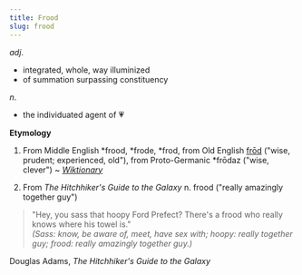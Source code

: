 ```yaml
---
title: Frood
slug: frood
---
```


*adj*.

* integrated, whole, way illuminized
* of summation surpassing constituency

*n*.

* the individuated agent of 💗

**Etymology**

1. From Middle English *frood, *frode, *frod, from Old English [frōd](http://en.wiktionary.org/wiki/frod#Old_English) ("wise, prudent; experienced, old"),  from Proto-Germanic *frōdaz ("wise, clever") ~ [*Wiktionary*](http://en.wiktionary.org/wiki/frood)

2. From *The Hitchhiker's Guide to the Galaxy* n. frood ("really amazingly together guy")

> "Hey, you sass that hoopy Ford Prefect? There's a frood who really knows where his towel is."  
> *(Sass: know, be aware of, meet, have sex with; hoopy: really together guy; frood: really amazingly together guy.)*  

<attr>Douglas Adams, <i>The Hitchhiker's Guide to the Galaxy</i></attr>
